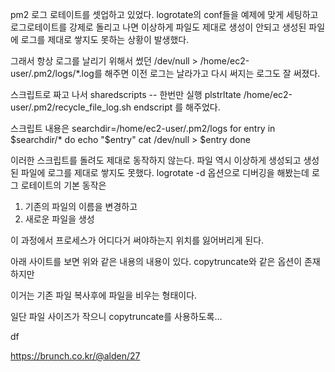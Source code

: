 pm2 로그 로테이트를 셋업하고 있었다.
logrotate의 conf들을 예제에 맞게 세팅하고 로그로테이트를 강제로 돌리고 나면
이상하게 파일도 제대로 생성이 안되고
생성된 파일에 로그를 제대로 쌓지도 못하는 상황이 발생했다.

그래서 항상 로그를 날리기 위해서 썼던 /dev/null > /home/ec2-user/.pm2/logs/*.log를 해주면
이전 로그는 날라가고 다시 써지는 로그도 잘 써졌다.

스크립트로 짜고 나서 
sharedscripts -- 한번만 실행
plstrltate
    /home/ec2-user/.pm2/recycle_file_log.sh
endscript
를 해주었다.

스크립트 내용은 
searchdir=/home/ec2-user/.pm2/logs
for entry in $searchdir/*
do
        echo "$entry"
        cat /dev/null > $entry
done

이러한 스크립트를 돌려도 제대로 동작하지 않는다. 파일 역시 이상하게 생성되고 생성된 파일에 로그를 제대로 쌓지도 못했다.
logrotate -d 옵션으로 디버깅을 해봤는데 로그 로테이트의 기본 동작은 
1. 기존의 파일의 이름을 변경하고
2. 새로운 파일을 생성

이 과정에서 프로세스가 어디다거 써야하는지 위치를 잃어버리게 된다.

아래 사이트를 보면 위와 같은 내용의 내용이 있다.
copytruncate와 같은 옵션이 존재 하지만

이거는 기존 파일 복사후에 파일을 비우는 형태이다.

일단 파일 사이즈가 작으니 copytruncate를 사용하도록...

df


https://brunch.co.kr/@alden/27